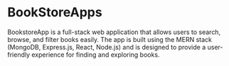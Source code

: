 # BookStoreApps
BookstoreApp is a full-stack web application that allows users to search, browse, and filter books easily. The app is built using the MERN stack (MongoDB, Express.js, React, Node.js) and is designed to provide a user-friendly experience for finding and exploring books.
